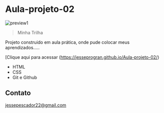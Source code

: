 # Aula-projeto-02

![preview1](https://user-images.githubusercontent.com/113396724/195221442-ec84a6f6-8306-4041-b00c-d0c6e96b4b67.jpg)


> Minha Trilha

Projeto construido
em aula prática, onde pude colocar 
meus aprendizados.....


[Clique aqui para acessar (https://jesseprogran.github.io/Aula-projeto-02/)

- HTML
 - CSS
 - Git e Github

 ## Contato

 jessepescador22@gmail.com
